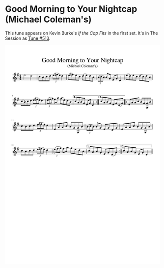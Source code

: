 # Good Morning to Your Nightcap (Michael Coleman's)

This tune appears on Kevin Burke's _If the Cap Fits_ in the first set. It's in The Session as [Tune #513](https://thesession.org/tunes/513).

![Good Morning to Your Nightcap](Good_Morning_to_Your_Nightcap-1.png)